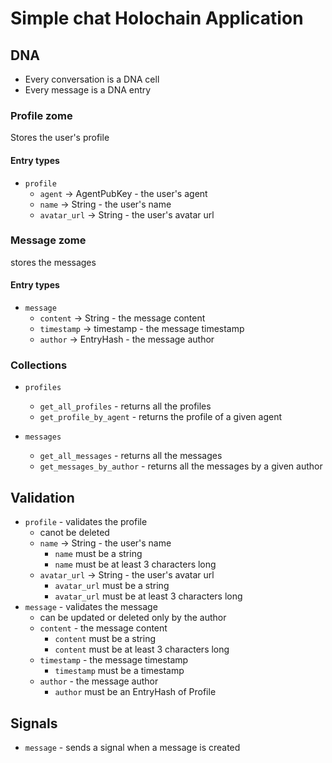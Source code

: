 # Simple chat Holochain Application

## DNA

- Every conversation is a DNA cell
- Every message is a DNA entry

### Profile zome

Stores the user's profile

#### Entry types

- `profile`
    - `agent` -> AgentPubKey - the user's agent
    - `name` -> String - the user's name
    - `avatar_url` -> String - the user's avatar url

### Message zome

stores the messages

#### Entry types

- `message`
    - `content` -> String - the message content
    - `timestamp` -> timestamp - the message timestamp
    - `author` -> EntryHash - the message author
  
### Collections

- `profiles`
    - `get_all_profiles` - returns all the profiles
    - `get_profile_by_agent` - returns the profile of a given agent

- `messages`
    - `get_all_messages` - returns all the messages
    - `get_messages_by_author` - returns all the messages by a given author

## Validation

- `profile` - validates the profile
    - canot be deleted
    - `name` -> String - the user's name
        - `name` must be a string
        - `name` must be at least 3 characters long
    - `avatar_url` -> String - the user's avatar url
        - `avatar_url` must be a string
        - `avatar_url` must be at least 3 characters long
- `message` - validates the message
    - can be updated or deleted only by the author
    - `content` - the message content
        - `content` must be a string
        - `content` must be at least 3 characters long
    - `timestamp` - the message timestamp
        - `timestamp` must be a timestamp
    - `author` - the message author
        - `author` must be an EntryHash of Profile

## Signals

- `message` - sends a signal when a message is created